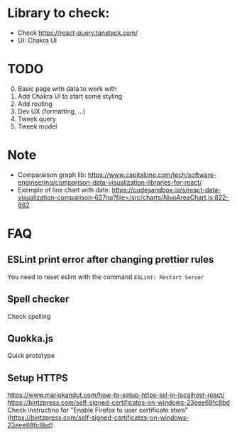 # Library to check:

- Check https://react-query.tanstack.com/
- UI: Chakra UI

# TODO

0. Basic page with data to work with
1. Add Chakra UI to start some styling
2. Add routing
3. Dev UX (formatting, ...)
4. Tweek query
5. Tweek model

# Note

- Comparaison graph
  lib: https://www.capitalone.com/tech/software-engineering/comparison-data-visualization-libraries-for-react/
- Exemple of line chart with
  date: https://codesandbox.io/s/react-data-visualization-comparison-627nq?file=/src/charts/NivoAreaChart.js:822-862

# FAQ

## ESLint print error after changing prettier rules

You need to reset eslint with the command `ESLint: Restart Server`

## Spell checker

Check spelling

## Quokka.js

Quick prototype

## Setup HTTPS 

https://www.mariokandut.com/how-to-setup-https-ssl-in-localhost-react/
https://bintzpress.com/self-signed-certificates-on-windows-23eee69fc8bd
Check instructino for "Enable Firefox to user certificate store" (https://bintzpress.com/self-signed-certificates-on-windows-23eee69fc8bd)